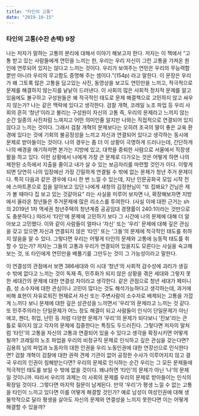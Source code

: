 ```yaml
---
title: "타인의 고통"
date: "2019-10-15"
---
```


### 타인의 고통(수잔 손택) 9장

나는 저자가 말하는 고통의 분리에 대해서 이야기 해보고자 한다.
저자는 이 책에서 “고통 받고 있는 사람들에게 연민을 느끼는 한, 우리는 우리 자신이 그런 고통을 가져온 원인에 연루되어 있지는 않다고 느끼는 것이다. 우리가 보여주는 연민은 우리의 무능력함뿐만 아니라 우리의 무고함도 증명해 주는 셈이다.”(154p) 라고 말한다.
이 문장은 우리가 왜 그토록 많은 고통을 담고있는 사진, 동영상을 보고도 연민만을 느끼고, 적극적으로 문제를 해결하지 않는지를 낱낱이 드러낸다.
이 사회의 많은 사회적 정치적 문제를 알고 있음에도 불구하고 구성원들은 왜 적극적인 태도로 문제 해결책으로 고민하지 않고 싸우지 않는가?
나는 같은 맥락에 있다고 생각한다. 검찰 개혁, 코레일 노조 파업 등 우리 사회의 흔히 ‘청년’이라고 불리는 구성원이 자신의 고통 즉, 우리의 문제라고 느끼지 않는 순간 일종의 사진처럼 느껴지고 어떤 의미인줄 알지만 나와는 직접적으로 연결되어 있지 않다고 느끼는 것이다. 그래서 검찰 개혁의 문제보다는 오히려 조국의 딸이 좋은 교육 환경에 있다는 것에 기회의 불공정성을 느끼고 자신과 연결되어 있다고 생각하는 동시에 문제로 받아들이는 것이다.
나의 경우는 좀 더 이 상황이 극명하게 드러나는데, 간단하게 나의 배경을 얘기하자면 본가는 지방에 있고, 대학을 중퇴한 사람으로 서울에서 직장생활을 하고 있다.
이런 상황에서 나에게 가장 큰 문제로 다가오는 것은 어떻게 하면 나의 제한된 소득에서 지출을 줄이고 내가 살 수 있는 보금자리를 마련할 것인가 이다. 이렇게 되면 당연히 나의 입장에선 가장 긴밀하게 연결될 수 밖에 없는 문제가 청년 주거 문제이다. 특히 다음과 같은 경우에 다시 한 번 느낄 수 있는데, 지난 인문공화국 모임 시작 전에 스마트폰으로 집을 알아보고 있던 나에게 새청의 김정현님이 “또 집봐요? 건님은 제가 볼 때마다 집 보고 있는 것같아요" 라는 사실을 미루어 보자면 나, 확장해보자면 지방에서 올라온 청년들은 주거문제에 많은 리소스를 투여한다. (사실 이에 대한 근거는 sh의 2019년 1차 역세권 청년주택의 청년계증 공공임대 경쟁률이 240:1이라는 것만으로도 충분하다.) 따라서 ‘타인'에 문제에 고민하기 보다 그 시간에 나의 문제에 대해 더 알아보고 고민했다.
이와 같이 사람들이 얼마나 ‘자신' 또는 ‘우리' 문제에 대해 깊은 관심을 갖고 있으면 자신과 연결되지 않은 ‘타인' 또는 ‘그들’의 문제에 적극적인 태도를 취하지 않음을 알 수 있다. 그렇다면 우리는 어떻게 타인의 문제와 고통에 능동적 태도를 취할 수 있는가? 
저자는 그들의 고통과 우리가 연결되어 있을지도 모른다는 사실을 숙고해 보는 것, 또 타인에게 연민만을 베풀기를 그만두는 것이 그 가능성이라고 말한다.

이 연결성의 관점에서 보면 386세대와 이 시대 ‘청년'의 사회적 감수성에 괴리가 생길 수 밖에 없다고 느끼는 것이 독재 즉, 민주화가 되지 않은 상황을 겪은 세대와 그렇지 못한 세대간의 문제에 대한 연결성 차이라고 생각한다.
같은 관점으로 청년 세대가 페미니즘, 성 소수자에 대한 관심이나 고민이 많다는 것도 해석가능하다고 생각하는데, 과거에 비해 표현이 자유로워진 현재로서 자신 또는 주변사람이 소수자로 배제되는 고통을 가깝게 느끼다 보니 문제에 대한 깊은 상관성을 느끼면서 ‘우리’의 문제라고 느끼는 것 같다. 또 민주주의라는 단일문제가 어느 정도 해결이 되고 사람들이 인식이 단일문제가 아닌 에코, 젠더, 취업, 난민 등 처럼 다양한 문제가 ‘우리'의 문제가 되다보니 ‘진보'라는 큰 틀로 묶이지 않고 각자의 문제에 집중한다는 특징도 두드러진다.
그렇다면 저자의 말처럼 ‘타인'의 고통을 자신의 고통과 연결되어 있을 수 있다고 생각을 확장시키면 어떻게 될까?
코레일의 노조 파업을 우리의 비정규직 문제로 인식하고 깊은 관심을 갖는다면? 김용희 님의 파업과 노동자의 대한 인권을 우리 노동인권에 대한 연장선으로 인식한다면? 검찰 개혁이 검찰에 대한 권력 견제 기관이 없어 공정한 수사가 이루어지지 않고 결국 우리의 인권이 침해받는다면?
우리의 문제로 인식하는 순간 우리는 그 모든 문제들에 적극적인 태도를 보일 수 밖에 없을 것이다. 왜냐하면 ‘타인'의 문제가 아닌 ‘나'의 문제일 것이니까. 따라서 우리의 과제는 이 사회의 문제를 우리의 문제로 받아들이는 인식의 확장일 것이다. 
그렇다면 마지막 질문이 남게된다. 만약 ‘우리’가 평생 느낄 수 없는 고통을 타인이 느끼고 있다면 이를 어떻게 해결할 것인가? 예로 남성이 여성인권에 대해 생물학적으로 달라 평생을 살아도 자신의 문제와 연결성을 느끼지 못한다면 이는 어떻게 해결할 수 있을까?